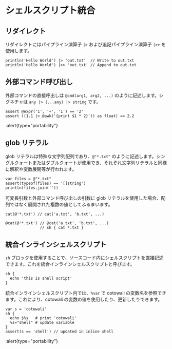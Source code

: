 # シェルスクリプト統合

## リダイレクト

リダイレクトにはパイプライン演算子 `|>` および追記パイプライン演算子 `|>>` を使用します。

```
println('Hello World') |> 'out.txt'  // Write to out.txt
println('Hello World') |>> 'out.txt' // Append to out.txt
```

## 外部コマンド呼び出し

外部コマンドの直接呼出しは `@cmd(arg1, arg2, ...)` のように記述します。シグネチャは `any |> (...any) |> string` です。

```
assert @expr('1', '+', '1') == '2'
assert ((1.1 |> @awk('{print $1 * 2}')) as float) == 2.2
```

:alert{type="portability"}

## glob リテラル

glob リテラルは特殊な文字列配列であり、`@"*.txt"` のように記述します。シングルクォートまたはダブルクォートが使用でき、それぞれ文字列リテラルと同様に解釈や変数展開等が行われます。

```
var files = @"*.txt"
assert(typeof(files) == '[]string')
println(files.join(''))
```

可変長引数と外部コマンド呼び出しの引数に glob リテラルを使用した場合、配列ではなく展開された複数の値としてふるまいます。

```
cat(@'*.txt') // cat('a.txt', 'b.txt', ...)

@cat(@'*.txt') // @cat('a.txt', 'b.txt', ...)
               // sh { cat *.txt }
```

## 統合インラインシェルスクリプト

`sh` ブロックを使用することで、ソースコード内にシェルスクリプトを直接記述できます。これを統合インラインシェルスクリプトと呼びます。

```
sh {
  echo 'this is shell script'
}
```

統合インラインシェルスクリプト内では、`%var` で cotowali の変数名を参照できます。これにより、cotowali の変数の値を使用したり、更新したりできます。

```
var s = 'cotowali'
sh {
  echo $%s   # print 'cotowali'
  %s="shell" # update variable
}
assert(s == 'shell') // updated in inline shell
```

:alert{type="portability"}
